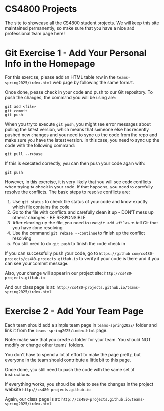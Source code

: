 CS4800 Projects
=========================

The site to showcase all the CS4800 student projects. We will keep this site maintained permanently, so make sure that you have a nice and professional team page here!


Git Exercise 1 - Add Your Personal Info in the Homepage
=======================================================

For this exercise, please add an HTML table row in the `teams-spring2025/index.html` web page by following the same format.

Once done, please check in your code and push to our Git repository. To push the changes, the command you will be using are:

```
git add <file>
git commit 
git push
```

When you try to execute ```git push```, you might see error messages about pulling the latest version, which means that someone else has recently pushed new changes and you need to sync up the code from the repo and make sure you have the latest version. In this case, you need to sync up the code with the following command:

```
git pull --rebase
```

If this is executed correctly, you can then push your code again with:

```
git push
```

However, in this exercise, it is very likely that you will see code conflicts when trying to check in your code. If that happens, you need to carefully resolve the conflicts. The basic steps to resolve conflicts are:

1. Use ```git status``` to check the status of your code and know exactly which file contains the code
2. Go to the file with conflicts and carefully clean it up - DON'T mess up others' changes - BE RESPONSIBLE
3. After cleaning up the file, you need to use ```git add <file>``` to tell Git that you have done resolving 
4. Use the command ```git rebase --continue``` to finish up the conflict resolving
5. You still need to do ```git push``` to finish the code check in

If you can successfully push your code, go to `https://github.com/cs480-projects/cs480-projects.github.io` to verify if your code is there and if you can see your commit message. 

Also, your change will appear in our project site: `http://cs480-projects.github.io`

And our class page is at: `http://cs480-projects.github.io/teams-spring2025/index.html`

Exercise 2 - Add Your Team Page
===============================

Each team should add a simple team page in `teams-spring2025/` folder and link it from the `teams-spring2025/index.html` page.

Note: make sure that you create a folder for your team. You should NOT modify or change other teams' folders. 

You don't have to spend a lot of effort to make the page pretty, but everyone in the team should contribute a little bit to this page.

Once done, you still need to push the code with the same set of instructions.

If everything works, you should be able to see the changes in the project website `http://cs480-projects.github.io`

Again, our class page is at: `http://cs480-projects.github.io/teams-spring2025/index.html`

